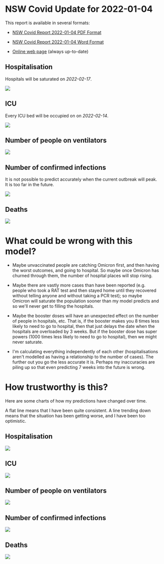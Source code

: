 # NSW Covid Update for 2022-01-04

This report is available in several formats:

- [NSW Covid Report 2022-01-04 PDF Format](https://github.com/solresol/yet-another-pandemic-prediction/raw/main/output/2022-01-04/nsw-covid-report-2022-01-04.pdf)

- [NSW Covid Report 2022-01-04 Word Format](https://github.com/solresol/yet-another-pandemic-prediction/raw/main/output/2022-01-04/nsw-covid-report-2022-01-04.docx)

- [Online web page](https://github.com/solresol/yet-another-pandemic-prediction/tree/main/output/README.md) (always up-to-date)


## Hospitalisation

Hospitals will be saturated on *2022-02-17*.

![](2022-01-04/hospitalisation.png)

## ICU

Every ICU bed will be occupied on on *2022-02-14*.


![](2022-01-04/icu.png)

## Number of people on ventilators

![](2022-01-04/ventilators.png)

## Number of confirmed infections

It is not possible to predict accurately when the current outbreak will peak. It is too far in the future.

![](2022-01-04/infection.png)

## Deaths

![](2022-01-04/deaths.png)


# What could be wrong with this model?

- Maybe unvaccinated people are catching Omicron first, and then having the worst outcomes, and going to hospital. So maybe once Omicron has churned through them, the number of hospital places will stop rising.

- Maybe there are vastly more cases than have been reported (e.g. people who took a RAT test and then stayed home until they recovered without telling anyone and without taking a PCR test); so maybe Omicron will saturate the population sooner than my model predicts and so we'll never get to filling the hospitals.

- Maybe the booster doses will have an unexpected effect on the number of people in hospitals, etc. That is, if the booster makes you 8 times less likely to need to go to hospital, then that just delays the date when the hospitals are overloaded by 3 weeks. But if the booster dose has super powers (1000 times less likely to need to go to hospital), then we might never saturate.

- I'm calculating everything independently of each other (hospitalisations aren't modelled as having a relationship to the number of cases). The further out you go the less accurate it is. Perhaps my inaccuracies are piling up so that even predicting 7 weeks into the future is wrong.

# How trustworthy is this?

Here are some charts of how my predictions have changed over time.

A flat line means that I have been quite consistent. A line trending down means that the situation
has been getting worse, and I have been too optimistic.

## Hospitalisation

![](2022-01-04/historical/hospitalisation.png)

## ICU

![](2022-01-04/historical/icu.png)

## Number of people on ventilators

![](2022-01-04/historical/ventilators.png)

## Number of confirmed infections

![](2022-01-04/historical/infection.png)

## Deaths

![](2022-01-04/historical/deaths.png)

